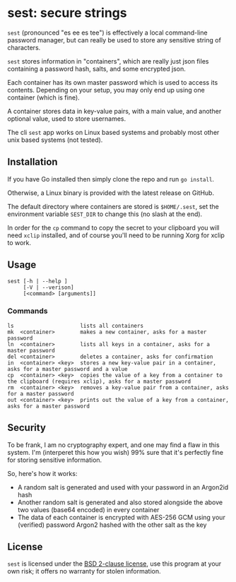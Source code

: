 # sest: secure strings
`sest` (pronounced "es ee es tee") is effectively a local command-line password manager, but can really be used to store any sensitive string of characters.

`sest` stores information in "containers", which are really just json files containing a password hash, salts, and some encrypted json.

Each container has its own master password which is used to access its contents. Depending on your setup, you may only end up using one container (which is fine).

A container stores data in key-value pairs, with a main value, and another optional value, used to store usernames.

The cli `sest` app works on Linux based systems and probably most other unix based systems (not tested).

## Installation
If you have Go installed then simply clone the repo and run `go install`.

Otherwise, a Linux binary is provided with the latest release on GitHub.

The default directory where containers are stored is `$HOME/.sest`, set the environment variable `SEST_DIR` to change this (no slash at the end).

In order for the `cp` command to copy the secret to your clipboard you will need `xclip` installed, and of course you'll need to be running Xorg for xclip to work.

## Usage
```
sest [-h | --help ] 
     [-V | --verison]
     [<command> [arguments]]
```

### Commands
```
ls                     lists all containers
mk  <container>        makes a new container, asks for a master password
ln  <container>        lists all keys in a container, asks for a master password
del <container>        deletes a container, asks for confirmation
in  <container> <key>  stores a new key-value pair in a container, asks for a master password and a value
cp  <container> <key>  copies the value of a key from a container to the clipboard (requires xclip), asks for a master password
rm  <container> <key>  removes a key-value pair from a container, asks for a master password
out <container> <key>  prints out the value of a key from a container, asks for a master password
```

## Security
To be frank, I am no cryptography expert, and one may find a flaw in this system. I'm (interperet this how you wish) 99% sure that it's perfectly fine for storing sensitive information.

So, here's how it works:
* A random salt is generated and used with your password in an Argon2id hash
* Another random salt is generated and also stored alongside the above two values (base64 encoded) in every container
* The data of each container is encrypted with AES-256 GCM using your (verified) password Argon2 hashed with the other salt as the key

## License
`sest` is licensed under the [BSD 2-clause license](https://github.com/tteeoo/sest/blob/master/LICENSE), use this program at your own risk; it offers no warranty for stolen information.

